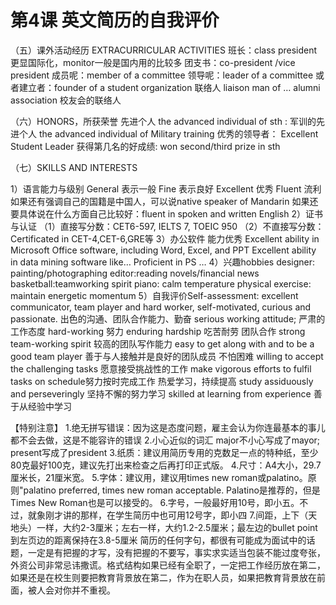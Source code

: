 # 第4课 英文简历的自我评价


（五）课外活动经历 EXTRACURRICULAR ACTIVITIES
班长：class president 更显国际化，monitor一般是国内用的比较多
团支书：co-president /vice president
成员呢：member of a committee
领导呢：leader of a committee
或者建立者：founder of a student organization
联络人 liaison man of … alumni association 校友会的联络人

（六）HONORS，所获荣誉
先进个人 the advanced individual of sth :
军训的先进个人 the advanced individual of Military training
优秀的领导者： Excellent Student Leader
获得第几名的好成绩: won second/third prize in sth



（七）SKILLS AND INTERESTS

1）语言能力与级别
General 表示一般
Fine 表示良好
Excellent 优秀
Fluent 流利
如果还有强调自己的国籍是中国人，可以说native speaker of Mandarin
如果还要具体说在什么方面自己比较好：fluent in spoken and written English
2）证书与认证
（1）直接写分数：CET6-597, IELTS 7, TOEIC 950
（2）不直接写分数：Certificated in CET-4,CET-6,GRE等
3）办公软件
能力优秀
Excellent ability in Microsoft Office software, including Word, Excel, and PPT
Excellent ability in data mining software like…
Proficient in PS …
4）兴趣hobbies
designer: painting/photographing
editor:reading novels/financial news
basketball:teamworking spirit
piano: calm temperature
physical exercise: maintain energetic momentum
5）自我评价Self-assessment:
excellent communicator, team player and hard worker, self-motivated, curious and passionate.
出色的沟通、团队合作能力、勤奋
serious working attitude; 严肃的工作态度
hard-working 努力
enduring hardship 吃苦耐劳
团队合作
strong team-working spirit 较高的团队写作能力
easy to get along with and to be a good team player 善于与人接触并是良好的团队成员
不怕困难
willing to accept the challenging tasks 愿意接受挑战性的工作
make vigorous efforts to fulfil tasks on schedule努力按时完成工作
热爱学习，持续提高
study assiduously and perseveringly 坚持不懈的努力学习
skilled at learning from experience 善于从经验中学习

【特别注意】
1.绝无拼写错误：因为这是态度问题，雇主会认为你连最基本的事儿都不会去做，这是不能容许的错误
2.小心近似的词汇
major不小心写成了mayor; present写成了president
3.纸质：建议用简历专用的克数足一点的特种纸，至少80克最好100克，建议先打出来检查之后再打印正式版。
4.尺寸：A4大小，29.7厘米长，21厘米宽。
5.字体：建议用，建议用times new roman或palatino。原则"palatino preferred, times new roman acceptable. Palatino是推荐的，但是Times New Roman也是可以接受的。
6.字号，一般最好用10号，即小五。不过，就象刚才讲的那样，在学生简历中也可用12号字，即小四
7.间距，上下（天地头）一样，大约2-3厘米；左右一样，大约1.2-2.5厘米；最左边的bullet point到左页边的距离保持在3.8-5厘米
简历的任何字句，都很有可能成为面试中的话题，一定是有把握的才写，没有把握的不要写，事实求实适当包装不能过度夸张，外资公司非常忌讳撒谎。格式结构如果已经有全职了，一定把工作经历放在第二，如果还是在校生则要把教育背景放在第二，作为在职人员，如果把教育背景放在前面，被人会对你并不重视。